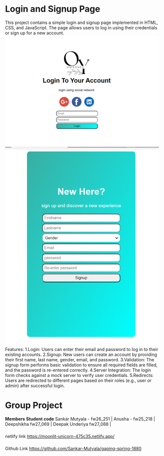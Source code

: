 
# Login and Signup Page
This project contains a simple login and signup page implemented in HTML, CSS, and JavaScript. The page allows users to log in using their credentials or sign up for a new account.
<img src="/images/login.PNG">
<img src="/images/signup.PNG">
Features:
    1.Login: Users can enter their email and password to log in to their existing accounts.
    2.Signup: New users can create an account by providing their first name, last name, gender, email, and password.
    3.Validation: The signup form performs basic validation to ensure all required fields are filled, and the password is re-entered correctly.
    4.Server Integration: The login form checks against a mock server to verify user credentials.
    5.Redirects: Users are redirected to different pages based on their roles (e.g., user or admin) after successful login.


        

# Group Project 
**Members**     **Student code**
Sankar Mutyala  - fw26_251 |
Anusha          - fw25_218 |
Deepshikha        fw27_069 |
Deepak Underiya   fw27_088 |



###
netlify link
https://moonlit-unicorn-475c35.netlify.app/

###
Github Link
https://github.com/Sankar-Mutyala/gaping-spring-1880
